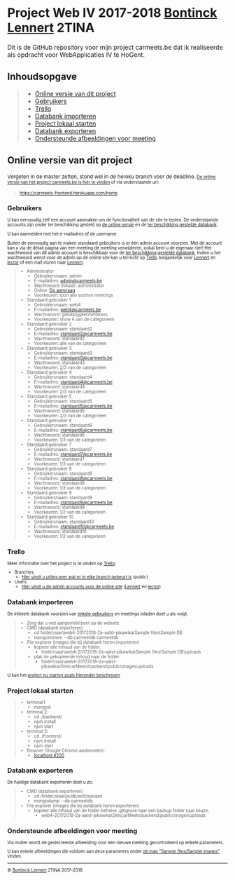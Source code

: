 # Project Web IV 2017-2018 [Bontinck Lennert](mailto:lennert.bontinck.y9785@student.hogent.be) 2TINA

Dit is de GitHub repository voor mijn project carmeets.be dat ik realiseerde als opdracht voor WebApplicaties IV te HoGent.

## Inhoudsopgave

> - [Online versie van dit project](#online-versie-van-dit-project)
> - [Gebruikers](#gebruikers)
> - [Trello](#trello)
> - [Databank importeren](#databank-importeren)
> - [Project lokaal starten](#project-lokaal-starten)
> - [Databank exporteren](#databank-exporteren)
> - [Ondersteunde afbeeldingen voor meeting](#ondersteunde-afbeeldingen-voor-meeting)

## Online versie van dit project
<small>Vergeten in de master zetten, stond wel in de heroku branch voor de deadline.<small>
[De online versie van het project carmeets.be is hier te vinden](https://carmeets-frontend.herokuapp.com/home) of via onderstaande url:

> https://carmeets-frontend.herokuapp.com/home


## Gebruikers

U kan eenvoudig zelf een account aanmaken om de functionaliteit van de site te testen. De onderstaande accounts zijn onder ter beschikking gesteld op [de online versie](#online-versie-van-dit-project) en de [ter beschikking gestelde databank](#databank-importeren).

U kan aanmelden met het e-mailadres of de username.

Buiten de eenvoudig aan te maken standaard gebruikers is er één admin account voorzien. Met dit account kan u via de detail pagina van een meeting de meeting verwijderen, ookal bent u de eigenaar niet! Het wachtwoord van dit admin account is beschikbaar voor de [ter beschikking gestelde databank](#databank-importeren). Indien u het wachtwoord wenst voor de admin op de online site kan u terrecht op [Trello](#trello) toegankelijk voor [Lennert](mailto:lennert.bontinck.y9785@student.hogent.be) en [lector](mailto:Karine.Samyn@hogent.be) of een mail sturen naar [Lennert](mailto:lennert.bontinck.y9785@student.hogent.be).
> - Administrator
>     - Gebruikersnaam: admin
>     - E-mailadres: admin@carmeets.be
>     - Wachtwoord (lokaal): administrator
>     - Online: [Op aanvraag](mailto:lennert.bontinck.y9785@student.hogent.be)
>     - Voorkeuren: toon alle soorten meetings
> - Standaard gebruiker 1
>     - Gebruikersnaam: web4
>     - E-mailadres: web4@carmeets.be
>     - Wachtwoord: gelukkiggeennetbeans
>     - Voorkeuren: show 4 van de categorieen
> - Standaard gebruiker 2
>     - Gebruikersnaam: standaard2
>     - E-mailadres: standaard2@carmeets.be
>     - Wachtwoord: standaard2
>     - Voorkeuren: alle van de categorieen
> - Standaard gebruiker 3
>     - Gebruikersnaam: standaard3
>     - E-mailadres: standaard3@carmeets.be
>     - Wachtwoord: standaard3
>     - Voorkeuren: 2/3 van de categorieen
> - Standaard gebruiker 4
>     - Gebruikersnaam: standaard4
>     - E-mailadres: standaard4@carmeets.be
>     - Wachtwoord: standaard4
>     - Voorkeuren: 2/3 van de categorieen
> - Standaard gebruiker 5
>     - Gebruikersnaam: standaard5
>     - E-mailadres: standaard5@carmeets.be
>     - Wachtwoord: standaard5
>     - Voorkeuren: 2/3 van de categorieen
> - Standaard gebruiker 6
>     - Gebruikersnaam: standaard6
>     - E-mailadres: standaard6@carmeets.be
>     - Wachtwoord: standaard6
>     - Voorkeuren: 1/3 van de categorieen
> - Standaard gebruiker 7
>     - Gebruikersnaam: standaard7
>     - E-mailadres: standaard7@carmeets.be
>     - Wachtwoord: standaard7
>     - Voorkeuren: 1/3 van de categorieen
> - Standaard gebruiker 8
>     - Gebruikersnaam: standaard8
>     - E-mailadres: standaard8@carmeets.be
>     - Wachtwoord: standaard8
>     - Voorkeuren: 1/3 van de categorieen
> - Standaard gebruiker 9
>     - Gebruikersnaam: standaard9
>     - E-mailadres: standaard9@carmeets.be
>     - Wachtwoord: standaard9
>     - Voorkeuren: 1/2 van de categorieen
> - Standaard gebruiker 10
>     - Gebruikersnaam: standaard10
>     - E-mailadres: standaard10@carmeets.be
>     - Wachtwoord: standaard10
>     - Voorkeuren: 1/2 van de categorieen

## Trello
Meer informatie over het project is te vinden op [Trello](https://trello.com/web4opdracht):
- Branches:
    - [Hier vindt u uitleg over wat er in elke branch gebeurt is](https://trello.com/b/w6b3P4nx/1-branches) (public)
- Users:
    - [Hier vindt u de admin accounts voor de online site](https://trello.com/b/scDIM7Ob/2-users) ([Lennert](mailto:lennert.bontinck.y9785@student.hogent.be) en [lector](mailto:Karine.Samyn@hogent.be))

## Databank importeren

De initieele databank voorzien van [enkele gebruikers](#gebruikers) en meetings inladen doet u als volgt.

> - Zorg dat u niet aangemeld bent op de website
> - CMD (databank importeren)
>     - cd folder\naar\web4-20172018-2a-aalst-pikawika\Sample files\Sample DB
>     - mongorestore --db carmeetdb carmeetdb
> - File explorer (images die bij databank horen importeren)
>    - kopieer alle inhoud van de folder:
>         - folder\naar\web4-20172018-2a-aalst-pikawika\Sample files\Sample DB\uploads
>    - plak de gekopieerde inhoud naar de folder:
>        - folder\naar\web4-20172018-2a-aalst-pikawika\Site\carMeets\backend\public\images\uploads

U kan het [project nu starten zoals hieronder beschreven](#project-lokaal-starten)

## Project lokaal starten

> - terminal1:
>     - mongod
> - terminal 2:
>     - cd ./backend/
>     - npm install
>     - npm start
> - terminal 3:
>     - cd ./frontend/
>     - npm install
>     - npm start
> - Browser (Google Chrome aanbevolen):
>     - [localhost:4200](http://localhost:4200/)

## Databank exporteren

De huidige databank exporteren doet u zo:

> - CMD (databank exporteren)
>     - cd /folder/waar/je/db/wilt/opslaan
>     - mongodump --db carmeetdb
> - File explorer (images die bij databank horen exporteren)
>     - kopieer alle inhoud van de folder behalve .gitignore naar een backup folder naar keuze:
>         - web4-20172018-2a-aalst-pikawika\Site\carMeets\backend\public\images\uploads

## Ondersteunde afbeeldingen voor meeting

Via multer wordt de geslecteerde afbeelding voor een nieuwe meeting gecontroleerd op enkele parameters.

U kan enkele afbeeldingen die voldoen aan deze parameters onder [de map "Sample files/Sample images"](Sample%20files/Sample%20images) vinden.


* * *
© [Bontinck Lennert](https://www.lennertbontinck.com/) 2TINA 2017-2018
